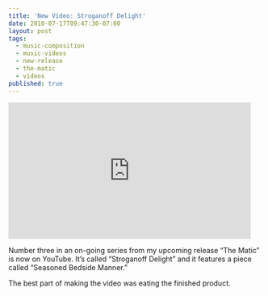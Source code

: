 ```yaml
---
title: 'New Video: Stroganoff Delight'
date: 2010-07-17T09:47:30-07:00
layout: post
tags:
  - music-composition
  - music-videos
  - new-release
  - the-matic
  - videos
published: true
---
```

<iframe class="youtube" width="480" height="270" src="http://www.youtube.com/embed/watch?v=cs7RKZ4o8rA" frameborder="0" allowfullscreen></iframe>

Number three in an on-going series from my upcoming release &#8220;The Matic&#8221; is now on YouTube. It&#8217;s called &#8220;Stroganoff Delight&#8221; and it features a piece called &#8220;Seasoned Bedside Manner.&#8221;

The best part of making the video was eating the finished product.

<!--more-->
